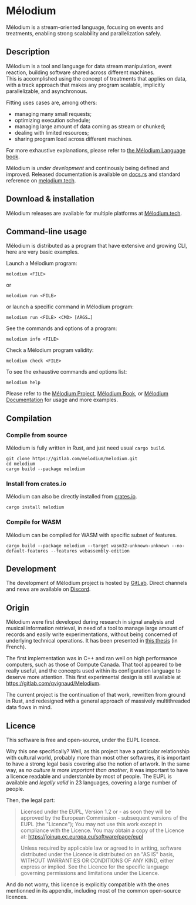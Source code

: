 # Mélodium

Mélodium is a stream-oriented language, focusing on events and treatments, enabling strong scalability and parallelization safely.

## Description

Mélodium is a tool and language for data stream manipulation, event reaction, building software shared across different machines.  
This is accomplished using the concept of treatments that applies on data, with a track approach that makes any program scalable, implicitly parallelizable, and asynchronous.

Fitting uses cases are, among others:
- managing many small requests;
- optimizing execution schedule;
- managing large amount of data coming as stream or chunked;
- dealing with limited resources;
- sharing program load across different machines.

For more exhaustive explanations, please refer to [the Mélodium Language book](https://doc.melodium.tech/book/en/).

Mélodium is _under development_ and continously being defined and improved. Released documentation is available on [docs.rs](https://docs.rs/melodium/latest/melodium/) and standard reference on [melodium.tech](https://doc.melodium.tech/latest/en/).

## Download & installation

Mélodium releases are available for multiple platforms at [Mélodium.tech](https://melodium.tech/).

## Command-line usage

Mélodium is distributed as a program that have extensive and growing CLI, here are very basic examples.

Launch a Mélodium program:
```shell
melodium <FILE>
```
or
```shell
melodium run <FILE>
```
or launch a specific command in Mélodium program:
```shell
melodium run <FILE> <CMD> [ARGS…]
```

See the commands and options of a program:
```shell
melodium info <FILE>
```

Check a Mélodium program validity:
```shell
melodium check <FILE>
```

To see the exhaustive commands and options list:
```shell
melodium help
```
Please refer to the [Mélodium Project](https://melodium.tech/), [Mélodium Book](https://doc.melodium.tech/book/en/),
or [Mélodium Documentation](https://doc.melodium.tech/latest/en/) for usage and more examples.

## Compilation

### Compile from source

Mélodium is fully written in Rust, and just need usual `cargo build`.
```shell
git clone https://gitlab.com/melodium/melodium.git
cd melodium
cargo build --package melodium
```
### Install from crates.io

Mélodium can also be directly installed from [crates.io](https://crates.io/crates/melodium).
```shell
cargo install melodium
```

### Compile for WASM

Mélodium can be compiled for WASM with specific subset of features.
```shell
cargo build --package melodium --target wasm32-unknown-unknown --no-default-features --features webassembly-edition
```


## Development

The development of Mélodium project is hosted by [GitLab](https://gitlab.com/melodium/melodium).
Direct channels and news are available on [Discord](https://discord.gg/GQmckruKNx).

## Origin

Mélodium were first developed during research in signal analysis and musical information retrieval, in need of a tool to manage large amount of records and easily write experimentations, without being concerned of underlying technical operations. It has been presented in [this thesis](https://www.researchgate.net/publication/344327676_Detection_et_classification_des_notes_d'une_piste_audio_musicale) (in French).

The first implementation was in C++ and ran well on high performance computers, such as those of Compute Canada. That tool appeared to be really useful, and the concepts used within its configuration language to deserve more attention. This first experimental design is still available at <https://gitlab.com/qvignaud/Melodium>.

The current project is the continuation of that work, rewritten from ground in Rust, and redesigned with a general approach of massively multithreaded data flows in mind.


## Licence

This software is free and open-source, under the EUPL licence.

Why this one specifically? Well, as this project have a particular relationship with cultural world, probably more than most other softwares, it is important to have a strong legal basis covering also the notion of artwork.
In the same way, as *no culture is more important than another*, it was important to have a licence readable and understanble by most of people. The EUPL is available and *legally valid* in 23 languages, covering a large number of people.

Then, the legal part:
> Licensed under the EUPL, Version 1.2 or - as soon they will be approved by the European Commission - subsequent versions of the EUPL (the "Licence"); You may not use this work except in compliance with the Licence. You may obtain a copy of the Licence at: <https://joinup.ec.europa.eu/software/page/eupl>
>
>Unless required by applicable law or agreed to in writing, software distributed under the Licence is distributed on an "AS IS" basis, WITHOUT WARRANTIES OR CONDITIONS OF ANY KIND, either express or implied.
See the Licence for the specific language governing permissions and limitations under the Licence.

And do not worry, this licence is explicitly compatible with the ones mentionned in its appendix, including most of the common open-source licences.

